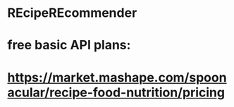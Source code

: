 # REcipeREcommender

# free basic API plans:
# https://market.mashape.com/spoonacular/recipe-food-nutrition/pricing
